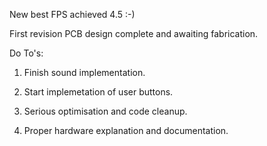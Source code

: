 New best FPS achieved 4.5 :-) 

First revision PCB design complete and awaiting fabrication.

Do To's:

1) Finish sound implementation.

2) Start implemetation of user buttons.

3) Serious optimisation and code cleanup.

4) Proper hardware explanation and documentation.
